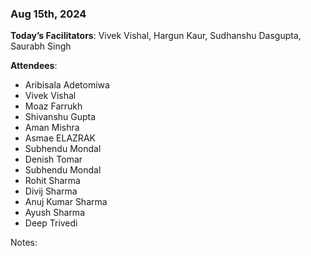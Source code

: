 ### Aug 15th, 2024

**Today’s Facilitators**: Vivek Vishal, Hargun Kaur, Sudhanshu Dasgupta, Saurabh Singh


**Attendees**: 
- Aribisala Adetomiwa
- Vivek Vishal
- Moaz Farrukh
- Shivanshu Gupta
- Aman Mishra 
- Asmae ELAZRAK
- Subhendu Mondal
- Denish Tomar
- Subhendu Mondal
- Rohit Sharma
- Divij Sharma
- Anuj Kumar Sharma
- Ayush Sharma
- Deep Trivedi


Notes:
